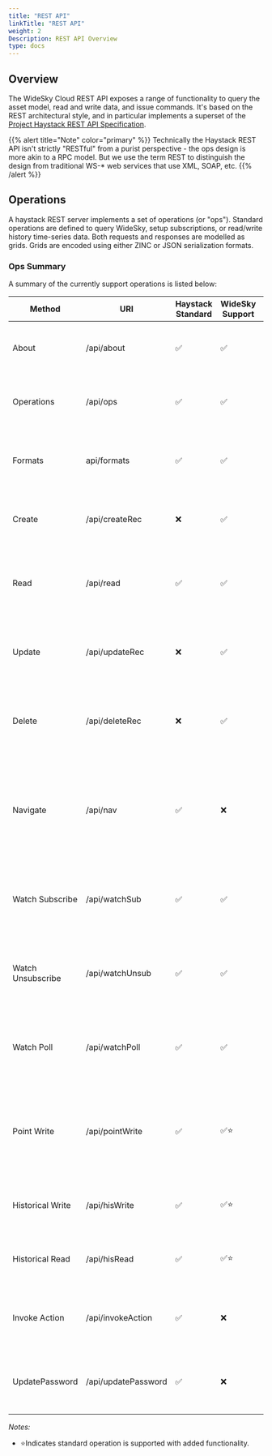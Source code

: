 ```yaml
---
title: "REST API"
linkTitle: "REST API"
weight: 2
Description: REST API Overview
type: docs
---
```


## Overview
The WideSky Cloud REST API exposes a range of functionality to query the asset model, read and write data, and issue commands. It's based on the REST architectural style, and in particular implements a superset of the  <a href="https://project-haystack.org/doc/Rest" target="_blank" rel="noopener">Project Haystack REST API Specification</a>.

{{% alert title="Note"  color="primary" %}} Technically the Haystack REST API isn't strictly "RESTful" from a purist perspective - the ops design is more akin to a RPC model. But we use the term REST to distinguish the design from traditional WS-\* web services that use XML, SOAP, etc.
{{% /alert %}}


## Operations
A haystack REST server implements a set of operations (or "ops"). Standard operations are defined to query WideSky, setup subscriptions, or read/write history time-series data. Both requests and responses are modelled as grids. Grids are encoded using either ZINC or JSON serialization formats.

### Ops Summary

A summary of the currently support operations is listed below:

|Method|URI|Haystack Standard|WideSky Support|Description|
|------|---|-----------------|---------------|-----------|
|About|/api/about|✅ |✅ |The about op queries basic information about the server.|
|Operations|/api/ops|✅|✅|The ops op queries which operations are available on the server.|
|Formats|api/formats|✅|✅ |The formats op is used to query which MIME types are available to read and write grids.|
|Create|/api/createRec|❌|✅|The createRec op is used to create new entity records in the asset model.|
|Read|/api/read|✅|✅ |The read op is used to read a set of entity records either by their unique identifier or using a filter.|
|Update|/api/updateRec|❌|✅|The updateRec op is used to add, update or delete the tags on a entity records.|
|Delete|/api/deleteRec|❌|✅|The deleteRec op is used for deleting entity records either by their unique identifier or using a filter.|
|Navigate|/api/nav|✅|❌|The nav op is used navigate a project for learning and discovery. Allowing servers to expose the database in a human-friendly tree (or graph).|
|Watch Subscribe|/api/watchSub|✅|✅|The watchSub operation is used to create new watches or add entities to an existing watch.|
|Watch Unsubscribe|/api/watchUnsub|✅|✅|The watchUnsub operation is used to close a watch entirely or remove entities from a watch.|
|Watch Poll|/api/watchPoll|✅|✅|The watchPoll operation is used to poll a watch for changes to the subscribed entity records.|
|Point Write|/api/pointWrite|✅|✅⭐|The pointWrite op is used to read the current status of a writable point's priority array and optionally write to a given level.|
|Historical Write|/api/hisWrite|✅|✅⭐|The hisWrite op is used to post new time-series data to a historised point.|
|Historical Read|/api/hisRead|✅|✅⭐|The hisRead op is used to read time-series data from historised point.|
|Invoke Action|/api/invokeAction|✅|❌|The invokeAction op is used to invoke an user action on a target entity.|
|UpdatePassword|/api/updatePassword|✅|❌|The updatePassword op is used for changing a Widesky user’s password.|

*Notes:*
+ ⭐Indicates standard operation is supported with added functionality.
